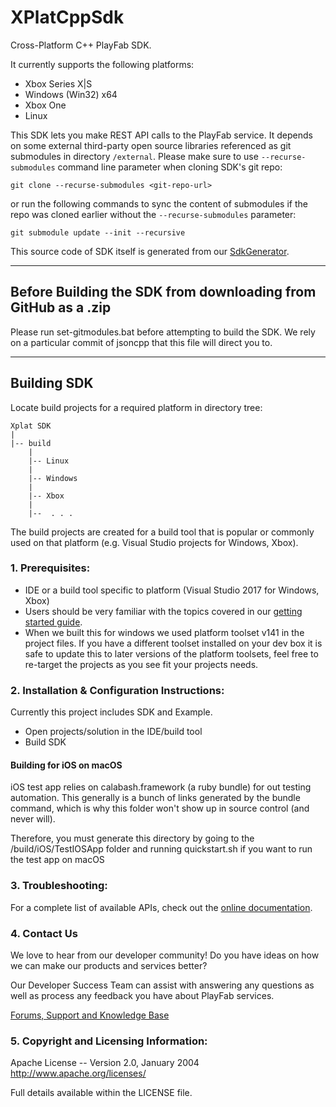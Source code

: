 # XPlatCppSdk
Cross-Platform C++ PlayFab SDK.

It currently supports the following platforms:
- Xbox Series X|S
- Windows (Win32) x64
- Xbox One
- Linux

This SDK lets you make REST API calls to the PlayFab service. It depends on some external third-party open source libraries referenced as git submodules in directory `/external`. Please make sure to use `--recurse-submodules` command line parameter when cloning SDK's git repo:
```
git clone --recurse-submodules <git-repo-url>
```
or run the following commands to sync the content of submodules if the repo was cloned earlier without the `--recurse-submodules` parameter:

```
git submodule update --init --recursive
```
This source code of SDK itself is generated from our [SdkGenerator](https://github.com/PlayFab/SdkGenerator).

---
## Before Building the SDK from downloading from GitHub as a .zip
Please run set-gitmodules.bat before attempting to build the SDK. We rely on a particular commit of jsoncpp that this file will direct you to. 

---
## Building SDK
Locate build projects for a required platform in directory tree:
```
Xplat SDK
|
|-- build
    |
    |-- Linux
    |
    |-- Windows
    |
    |-- Xbox
    |
    |--  . . .
```
The build projects are created for a build tool that is popular or commonly used on that platform (e.g. Visual Studio projects for Windows, Xbox).

### 1. Prerequisites:

* IDE or a build tool specific to platform (Visual Studio 2017 for Windows, Xbox)
* Users should be very familiar with the topics covered in our [getting started guide](https://api.playfab.com/docs/general-getting-started).
* When we built this for windows we used platform toolset v141 in the project files. If you have a different toolset installed on your dev box it is safe to update this to later versions of the platform toolsets, feel free to re-target the projects as you see fit your projects needs.

### 2. Installation & Configuration Instructions:

Currently this project includes SDK and Example.

* Open projects/solution in the IDE/build tool
* Build SDK

#### Building for iOS on macOS
iOS test app relies on calabash.framework (a ruby bundle) for out testing automation. This generally is a bunch of links generated by the bundle command, which is why this folder won't show up in source control (and never will). 

Therefore, you must generate this directory by going to the /build/iOS/TestIOSApp folder and running quickstart.sh if you want to run the test app on macOS

### 3. Troubleshooting:

For a complete list of available APIs, check out the [online documentation](http://api.playfab.com/Documentation/).

### 4. Contact Us
We love to hear from our developer community!
Do you have ideas on how we can make our products and services better?

Our Developer Success Team can assist with answering any questions as well as process any feedback you have about PlayFab services.

[Forums, Support and Knowledge Base](https://community.playfab.com/index.html)

### 5. Copyright and Licensing Information:

Apache License --
  Version 2.0, January 2004
  http://www.apache.org/licenses/

  Full details available within the LICENSE file.
